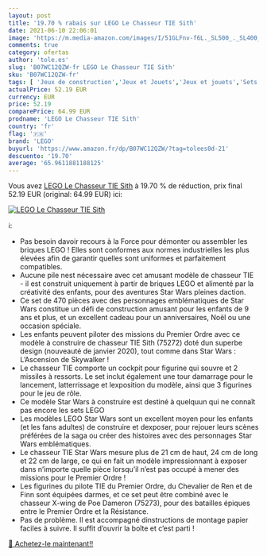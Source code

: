 ```yaml
---
layout: post
title: '19.70 % rabais sur LEGO Le Chasseur TIE Sith'
date: 2021-06-10 22:06:01
image: 'https://m.media-amazon.com/images/I/51GLFnv-f6L._SL500_._SL400_.jpg'
comments: true
category: ofertas
author: 'tole.es'
slug: 'B07WC12QZW-fr LEGO Le Chasseur TIE Sith'
sku: 'B07WC12QZW-fr'
tags: [ 'Jeux de construction','Jeux et Jouets','Jeux et jouets','Sets de jeux de construction','lego', ]
actualPrice: 52.19 EUR
currency: EUR
price: 52.19
comparePrice: 64.99 EUR
prodname: 'LEGO Le Chasseur TIE Sith'
country: 'fr'
flag: '🇫🇷'
brand: 'LEGO'
buyurl: 'https://www.amazon.fr/dp/B07WC12QZW/?tag=tolees0d-21'
descuento: '19.70'
average: '65.9611881188125'
---
```


Vous avez [LEGO Le Chasseur TIE Sith](https://www.amazon.fr/dp/B07WC12QZW/?tag=tolees0d-21)  à  19.70 % de réduction, prix final  52.19 EUR (original: 64.99 EUR) ici:

[![LEGO Le Chasseur TIE Sith](https://m.media-amazon.com/images/I/51GLFnv-f6L._SL500_._SL400_.jpg)](https://www.amazon.fr/dp/B07WC12QZW/?tag=tolees0d-21)

ℹ️:

- Pas besoin davoir recours à la Force pour démonter ou assembler les briques LEGO ! Elles sont conformes aux normes industrielles les plus élevées afin de garantir quelles sont uniformes et parfaitement compatibles.
- Aucune pile nest nécessaire avec cet amusant modèle de chasseur TIE - il est construit uniquement à partir de briques LEGO et alimenté par la créativité des enfants, pour des aventures Star Wars pleines daction.
- Ce set de 470 pièces avec des personnages emblématiques de Star Wars constitue un défi de construction amusant pour les enfants de 9 ans et plus, et un excellent cadeau pour un anniversaires, Noël ou une occasion spéciale.
- Les enfants peuvent piloter des missions du Premier Ordre avec ce modèle à construire de chasseur TIE Sith (75272) doté dun superbe design (nouveauté de janvier 2020), tout comme dans Star Wars : L’Ascension de Skywalker !
- Le chasseur TIE comporte un cockpit pour figurine qui souvre et 2 missiles à ressorts. Le set inclut également une tour damarrage pour le lancement, latterrissage et lexposition du modèle, ainsi que 3 figurines pour le jeu de rôle.
- Ce modèle Star Wars à construire est destiné à quelquun qui ne connaît pas encore les sets LEGO
- Les modèles LEGO Star Wars sont un excellent moyen pour les enfants (et les fans adultes) de construire et dexposer, pour rejouer leurs scènes préférées de la saga ou créer des histoires avec des personnages Star Wars emblématiques.
- Le chasseur TIE Star Wars mesure plus de 21 cm de haut, 24 cm de long et 22 cm de large, ce qui en fait un modèle impressionnant à exposer dans n’importe quelle pièce lorsqu’il n’est pas occupé à mener des missions pour le Premier Ordre !
- Les figurines du pilote TIE du Premier Ordre, du Chevalier de Ren et de Finn sont équipées darmes, et ce set peut être combiné avec le chasseur X-wing de Poe Dameron (75273), pour des batailles épiques entre le Premier Ordre et la Résistance.
- Pas de problème. Il est accompagné dinstructions de montage papier faciles à suivre. Il suffit d’ouvrir la boîte et c’est parti !

[🛒 Achetez-le maintenant!!](https://www.amazon.fr/dp/B07WC12QZW/?tag=tolees0d-21)
